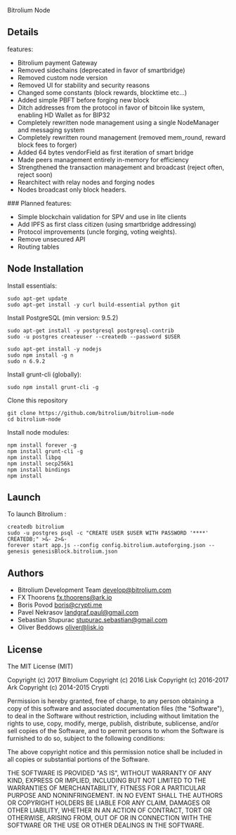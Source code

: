 Bitrolium Node

  

## Details

features:
- Bitrolium payment Gateway
- Removed sidechains (deprecated in favor of smartbridge)
- Removed custom node version
- Removed UI for stability and security reasons
- Changed some constants (block rewards, blocktime etc...)
- Added simple PBFT before forging new block
- Ditch addresses from the protocol in favor of bitcoin like system, enabling HD Wallet as for BIP32
- Completely rewritten node management using a single NodeManager and messaging system
- Completely rewritten round management (removed mem_round, reward block fees to forger)
- Added 64 bytes vendorField as first iteration of smart bridge
- Made peers management entirely in-memory for efficiency
- Strengthened the transaction management and broadcast (reject often, reject soon)
- Rearchitect with relay nodes and forging nodes
- Nodes broadcast only block headers.

### Planned features:
- Simple blockchain validation for SPV and use in lite clients
- Add IPFS as first class citizen (using smartbridge addressing)
- Protocol improvements (uncle forging, voting weights).
- Remove unsecured API
- Routing tables

 


## Node Installation

Install essentials:

```
sudo apt-get update
sudo apt-get install -y curl build-essential python git
```

Install PostgreSQL (min version: 9.5.2)

```
sudo apt-get install -y postgresql postgresql-contrib
sudo -u postgres createuser --createdb --password $USER
 
sudo apt-get install -y nodejs
sudo npm install -g n
sudo n 6.9.2
```

Install grunt-cli (globally):

```
sudo npm install grunt-cli -g
```

Clone this repository
```
git clone https://github.com/bitrolium/bitrolium-node
cd bitrolium-node
```

Install node modules:
```
npm install forever -g
npm install grunt-cli -g
npm install libpq
npm install secp256k1
npm install bindings
npm install

```

## Launch
To launch Bitrolium  :
```
createdb bitrolium
sudo -u postgres psql -c "CREATE USER $USER WITH PASSWORD '****' CREATEDB;" >&- 2>&-
forever start app.js --config config.bitrolium.autoforging.json --genesis genesisBlock.bitrolium.json

```

## Authors
- Bitrolium Development Team <develop@bitrolium.com>
- FX Thoorens <fx.thoorens@ark.io>
- Boris Povod <boris@crypti.me>
- Pavel Nekrasov <landgraf.paul@gmail.com>
- Sebastian Stupurac <stupurac.sebastian@gmail.com>
- Oliver Beddows <oliver@lisk.io>

## License

The MIT License (MIT)

Copyright (c) 2017 Bitrolium
Copyright (c) 2016 Lisk
Copyright (c) 2016-2017 Ark
Copyright (c) 2014-2015 Crypti

Permission is hereby granted, free of charge, to any person obtaining a copy of this software and associated documentation files (the "Software"), to deal in the Software without restriction, including without limitation the rights to use, copy, modify, merge, publish, distribute, sublicense, and/or sell copies of the Software, and to permit persons to whom the Software is furnished to do so, subject to the following conditions:  

The above copyright notice and this permission notice shall be included in all copies or substantial portions of the Software.

THE SOFTWARE IS PROVIDED "AS IS", WITHOUT WARRANTY OF ANY KIND, EXPRESS OR IMPLIED, INCLUDING BUT NOT LIMITED TO THE WARRANTIES OF MERCHANTABILITY, FITNESS FOR A PARTICULAR PURPOSE AND NONINFRINGEMENT. IN NO EVENT SHALL THE AUTHORS OR COPYRIGHT HOLDERS BE LIABLE FOR ANY CLAIM, DAMAGES OR OTHER LIABILITY, WHETHER IN AN ACTION OF CONTRACT, TORT OR OTHERWISE, ARISING FROM, OUT OF OR IN CONNECTION WITH THE SOFTWARE OR THE USE OR OTHER DEALINGS IN THE SOFTWARE.
